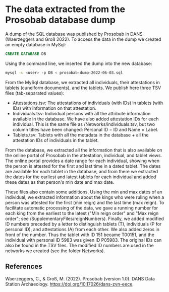 # The data extracted from the Prosobab database dump

A dump of the SQL database was published by Prosobab in DANS (Waerzeggers and Groß 2022). To access the data in the dump we created an empty database in MySql:

```sql
CREATE DATABASE DB
```
Using the command line, we inserted the dump into the new database:
```Bash
mysql -u <user> -p DB < prosobab-dump-2022-06-03.sql
```

From the MySql database, we extracted all individuals, their attestations in tablets (cuneiform documents), and the tablets. We publish here three TSV files (tab-separated values):
- Attestations.tsv: The attestations of individuals (with IDs) in tablets (with IDs) with information on that attestation.
- Individuals.tsv: Individual persons with all the attribute information available in the database. We have also added attestation IDs for each individual. This is the same file as /Networks/individuals.tsv, but two column titles have been changed: Personal ID = ID and Name = Label.
- Tablets.tsv: Tablets with all the metadata in the database + all the attestation IDs of individuals in the tablet.

From the database, we extracted all the information that is also available on the online portal of Prosobab in the attestation, individual, and tablet views. The online portal provides a date range for each individual, showing when the person is attested for the first and last time in a dated tablet. The dates are available for each tablet in the database, and from there we extracted the dates for the earliest and latest tablets for each individual and added these dates as that person's min date and max date. 

These files also contain some additions. Using the min and max dates of an individual, we extracted information about the kings who were ruling when a person was attested for the first (min reign) and the last time (max reign). To facilitate automatic processing of the data, we gave a running number for each king from the earliest to the latest ("Min reign order" and "Max reign order"; see /SupplementaryFiles/reignNumbers). Finally, we added modified ID numbers preceded by a letter to distinguish tablets (T), individuals (P for personal ID), and attestations (A) from each other. We also added zeros in front of the number. Thus the tablet with ID 151 became T00151, and the individual with personal ID 5983 was given ID P05983. The original IDs can also be found in the TSV files. The modified ID numbers are used in the networks we created (see the folder Networks).

## References 
Waerzeggers, C., & Groß, M. (2022). Prosobab (version 1.0). DANS Data Station Archaeology. https://doi.org/10.17026/dans-zvn-eece.
